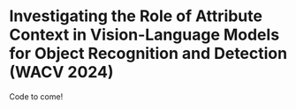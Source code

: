 # Investigating the Role of Attribute Context in Vision-Language Models for Object Recognition and Detection (WACV 2024)
Code to come!
